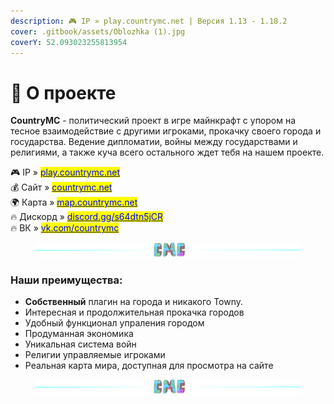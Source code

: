 ```yaml
---
description: 🎮 IP » play.countrymc.net | Версия 1.13 - 1.18.2
cover: .gitbook/assets/Oblozhka (1).jpg
coverY: 52.093023255813954
---
```


# 👋 О проекте

**CountryMC** - политический проект в игре майнкрафт с упором на тесное взаимодействие с другими игроками, прокачку своего города и государства. Ведение дипломатии, войны между государствами и религиями, а также куча всего остального ждет тебя на нашем проекте.

🎮 IP » [<mark style="color:blue;">play.countrymc.net</mark>](https://vk.com/away.php?to=http%3A%2F%2Fplay.countrymc.net\&cc\_key=)\
💰 Сайт » [<mark style="color:blue;">countrymc.net</mark>](https://vk.com/away.php?to=http%3A%2F%2Fcountrymc.net\&cc\_key=)\
🌍 Карта » [<mark style="color:blue;">map.countrymc.net</mark>](https://vk.com/away.php?to=http%3A%2F%2Fmap.countrymc.net\&cc\_key=)\
🔥 Дискорд » [<mark style="color:blue;">discord.gg/s64dtn5jCR</mark>](https://vk.com/away.php?to=http%3A%2F%2Fdiscord.gg%2Fs64dtn5jCR\&cc\_key=)\
🔥 ВК » [<mark style="color:blue;">vk.com/countrymc</mark>](https://vk.com/countrymc)<mark style="color:blue;"></mark>

<figure><img src=".gitbook/assets/gitlab_hr7.svg" alt=""><figcaption></figcaption></figure>

### Наши преимущества:

* **Собственный** плагин на города и никакого Towny.
* Интересная и продолжительная прокачка городов
* Удобный функционал упраления городом
* Продуманная экономика
* Уникальная система войн
* Религии управляемые игроками
* Реальная карта мира, доступная для просмотра на сайте

<figure><img src=".gitbook/assets/gitlab_hr7.svg" alt=""><figcaption></figcaption></figure>
